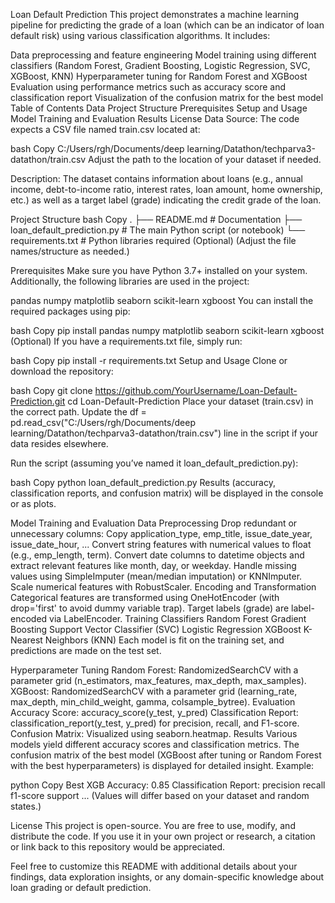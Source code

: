 Loan Default Prediction
This project demonstrates a machine learning pipeline for predicting the grade of a loan (which can be an indicator of loan default risk) using various classification algorithms. It includes:

Data preprocessing and feature engineering
Model training using different classifiers (Random Forest, Gradient Boosting, Logistic Regression, SVC, XGBoost, KNN)
Hyperparameter tuning for Random Forest and XGBoost
Evaluation using performance metrics such as accuracy score and classification report
Visualization of the confusion matrix for the best model
Table of Contents
Data
Project Structure
Prerequisites
Setup and Usage
Model Training and Evaluation
Results
License
Data
Source: The code expects a CSV file named train.csv located at:

bash
Copy
C:/Users/rgh/Documents/deep learning/Datathon/techparva3-datathon/train.csv
Adjust the path to the location of your dataset if needed.

Description: The dataset contains information about loans (e.g., annual income, debt-to-income ratio, interest rates, loan amount, home ownership, etc.) as well as a target label (grade) indicating the credit grade of the loan.

Project Structure
bash
Copy
.
├── README.md                    # Documentation
├── loan_default_prediction.py   # The main Python script (or notebook)
└── requirements.txt             # Python libraries required (Optional)
(Adjust the file names/structure as needed.)

Prerequisites
Make sure you have Python 3.7+ installed on your system. Additionally, the following libraries are used in the project:

pandas
numpy
matplotlib
seaborn
scikit-learn
xgboost
You can install the required packages using pip:

bash
Copy
pip install pandas numpy matplotlib seaborn scikit-learn xgboost
(Optional) If you have a requirements.txt file, simply run:

bash
Copy
pip install -r requirements.txt
Setup and Usage
Clone or download the repository:

bash
Copy
git clone https://github.com/YourUsername/Loan-Default-Prediction.git
cd Loan-Default-Prediction
Place your dataset (train.csv) in the correct path. Update the df = pd.read_csv("C:/Users/rgh/Documents/deep learning/Datathon/techparva3-datathon/train.csv") line in the script if your data resides elsewhere.

Run the script (assuming you’ve named it loan_default_prediction.py):

bash
Copy
python loan_default_prediction.py
Results (accuracy, classification reports, and confusion matrix) will be displayed in the console or as plots.

Model Training and Evaluation
Data Preprocessing
Drop redundant or unnecessary columns:
Copy
application_type, emp_title, issue_date_year, issue_date_hour, ...
Convert string features with numerical values to float (e.g., emp_length, term).
Convert date columns to datetime objects and extract relevant features like month, day, or weekday.
Handle missing values using SimpleImputer (mean/median imputation) or KNNImputer.
Scale numerical features with RobustScaler.
Encoding and Transformation
Categorical features are transformed using OneHotEncoder (with drop='first' to avoid dummy variable trap).
Target labels (grade) are label-encoded via LabelEncoder.
Training Classifiers
Random Forest
Gradient Boosting
Support Vector Classifier (SVC)
Logistic Regression
XGBoost
K-Nearest Neighbors (KNN)
Each model is fit on the training set, and predictions are made on the test set.

Hyperparameter Tuning
Random Forest: RandomizedSearchCV with a parameter grid (n_estimators, max_features, max_depth, max_samples).
XGBoost: RandomizedSearchCV with a parameter grid (learning_rate, max_depth, min_child_weight, gamma, colsample_bytree).
Evaluation
Accuracy Score: accuracy_score(y_test, y_pred)
Classification Report: classification_report(y_test, y_pred) for precision, recall, and F1-score.
Confusion Matrix: Visualized using seaborn.heatmap.
Results
Various models yield different accuracy scores and classification metrics.
The confusion matrix of the best model (XGBoost after tuning or Random Forest with the best hyperparameters) is displayed for detailed insight.
Example:

python
Copy
Best XGB Accuracy: 0.85
Classification Report:
              precision    recall  f1-score   support
...
(Values will differ based on your dataset and random states.)

License
This project is open-source. You are free to use, modify, and distribute the code. If you use it in your own project or research, a citation or link back to this repository would be appreciated.

Feel free to customize this README with additional details about your findings, data exploration insights, or any domain-specific knowledge about loan grading or default prediction.
